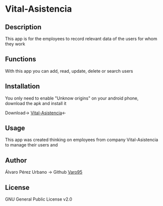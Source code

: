 # Vital-Asistencia
## Description
This app is for the employees to record relevant data of the users for whom they work
## Functions
With this app you can add, read, update, delete or search users
## Installation
You only need to enable "Unknow origins" on your android phone, download
the apk and install it

Download-> [Vital-Asistencia](https://github.com/Varo95/Vital-Asistencia/releases/tag/1.0)<-

## Usage
This app was created thinking on employees from company Vital-Asistencia
to manage their users and

## Author
Álvaro Pérez Urbano -> Github [Varo95](https://github.com/Varo95)

## License
GNU General Public License v2.0
